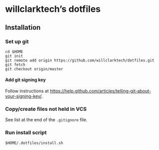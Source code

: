 # willclarktech’s dotfiles

## Installation

### Set up git

```
cd $HOME
git init
git remote add origin https://github.com/willclarktech/dotfiles.git
git fetch
git checkout origin/master
```

#### Add git signing key

Follow instructions at <https://help.github.com/articles/telling-git-about-your-signing-key/>.

### Copy/create files not held in VCS

See list at the end of the `.gitignore` file.

### Run install script

```
$HOME/.dotfiles/install.sh
```
